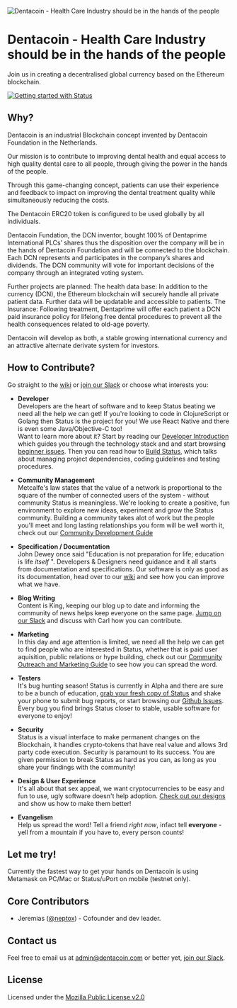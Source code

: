 ![Dentacoin - Health Care Industry should be in the hands of the people](http://dentacoin.com/web/img/Banner.png "Dentacoin - Health Care Industry should be in the hands of the people")

# Dentacoin - Health Care Industry should be in the hands of the people

Join us in creating a decentralised global currency based on the Ethereum blockchain.

[![Getting started with Status](http://dentacoin.com/web/img/Dentacoin_what.png)](https://d11oz1xo3vrzp6.cloudfront.net/publish/2017/3/21/1edbd2db1098476f840ecdad55f29769.mp4 "Getting started with Dentacoin")


## Why?

Dentacoin is an industrial Blockchain concept invented by Dentacoin Foundation in the Netherlands. 

Our mission is to contribute to improving dental health and equal access to high quality dental care to all people, through giving the power in the hands of the people. 

Through this game-changing concept, patients can use their experience and feedback to impact on improving the dental treatment quality while simultaneously reducing the costs. 

The Dentacoin ERC20 token is configured to be used globally by all individuals. 

Dentacoin Fundation, the DCN inventor, bought 100% of Dentaprime International PLCs’ shares thus the disposition over the company will be in the hands of Dentacoin Foundation and will be connected to the blockchain. Each DCN represents and participates in the company’s shares and dividends. The DCN community will vote for important decisions of the company through an integrated voting system. 

Further projects are planned:
The health data base: In addition to the currency (DCN), the Ethereum blockchain will securely handle all private patient data. Further data will be updatable and accessible to patients. The Insurance: Following treatment, Dentaprime will offer each patient a DCN paid insurance policy for lifelong free dental procedures to prevent all the health consequences related to old-age poverty.

Dentacoin will develop as both, a stable growing international currency and an attractive alternate derivate system for investors.

## How to Contribute?

Go straight to the [wiki](https://wiki.status.im) or [join our Slack](http://slack.status.im) or choose what interests you:

- **Developer**  
Developers are the heart of software and to keep Status beating we need all the help we can get! If you're looking to code in ClojureScript or Golang then Status is the project for you! We use React Native and there is even some Java/Objective-C too!  
Want to learn more about it? Start by reading our [Developer Introduction](http://wiki.status.im/contributing/development/introduction/) which guides you through the technology stack and and start browsing [beginner issues](https://github.com/status-im/status-react/issues?q=is%3Aopen+is%3Aissue+label%3Abeginner). Then you can read how to [Build Status](http://wiki.status.im/contributing/development/building-status/), which talks about managing project dependencies, coding guidelines and testing procedures.  

- **Community Management**  
Metcalfe's law states that the value of a network is proportional to the square of the number of connected users of the system - without community Status is meaningless. We're looking to create a positive, fun environment to explore new ideas, experiment and grow the Status community. Building a community takes alot of work but the people you'll meet and long lasting relationships you form will be well worth it, check out our [Community Development Guide](https://wiki.status.im/community/development/)

- **Specification / Documentation**  
John Dewey once said "Education is not preparation for life; education is life *itself* ". Developers & Designers need guidance and it all starts from documentation and specifications. Our software is only as good as its documentation, head over to our [wiki](https://wiki.status.im) and see how you can improve what we have.

- **Blog Writing**  
Content is King, keeping our blog up to date and informing the community of news helps keep everyone on the same page. [Jump on our Slack](http://slack.status.im) and discuss with Carl how you can contribute.

- **Marketing**  
In this day and age attention is limited, we need all the help we can get to find people who are interested in Status, whether that is paid user aquisition, public relations or hype building, check out our [Community Outreach and Marketing Guide](http://wiki.status.im/contributing/outreach/) to see how you can spread the word.

- **Testers**  
It's bug hunting season! Status is currently in Alpha and there are sure to be a bunch of education, [grab your fresh copy of Status](http://TODO) and shake your phone to submit bug reports, or start browsing our [Github Issues](http://github.com/status-im/status-react/issues). Every bug you find brings Status closer to stable, usable software for everyone to enjoy!

- **Security**  
Status is a visual interface to make permanent changes on the Blockchain, it handles crypto-tokens that have real value and allows 3rd party code execution. Security is paramount to its success. You are given permission to break Status as hard as you can, as long as you share your findings with the community!

- **Design & User Experience**  
It's all about that sex appeal, we want cryptocurrencies to be easy and fun to use, ugly software doesn't help adoption. [Check out our designs](https://TODO) and show us how to make them better!

- **Evangelism**  
Help us spread the word! Tell a friend *right now*, infact tell **everyone** - yell from a mountain if you have to, every person counts!

## Let me try!

Currently the fastest way to get your hands on Dentacoin is using Metamask on PC/Mac or Status/uPort on mobile (testnet only).

## Core Contributors

- Jeremias ([@neptox](https://github.com/neptox)) - Cofounder and dev leader.

## Contact us

Feel free to email us at [admin@dentacoin.com](mailto:admin@dentacoin.com) or better yet, [join our Slack](https://dentacoin.signup.team). 

## License

Licensed under the [Mozilla Public License v2.0](https://github.com/neptox/Dentacoin/blob/master/LICENSE.md)
